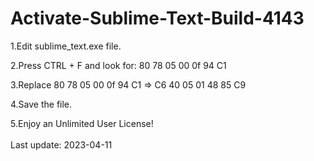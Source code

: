# Activate-Sublime-Text-Build-4143

1.Edit sublime_text.exe file.

2.Press CTRL + F and look for: 80 78 05 00 0f 94 C1

3.Replace 80 78 05 00 0f 94 C1 => C6 40 05 01 48 85 C9

4.Save the file.

5.Enjoy an Unlimited User License!
<br><br>
Last update: 2023-04-11
